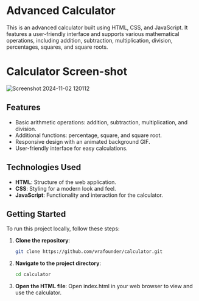 # Advanced Calculator

This is an advanced calculator built using HTML, CSS, and JavaScript. It features a user-friendly interface and supports various mathematical operations, including addition, subtraction, multiplication, division, percentages, squares, and square roots.

# Calculator Screen-shot

![Screenshot 2024-11-02 120112](https://github.com/user-attachments/assets/08798fab-393b-4cb3-a825-e475c24531ad)<!-- Optional: Add a screenshot of your calculator -->

## Features

- Basic arithmetic operations: addition, subtraction, multiplication, and division.
- Additional functions: percentage, square, and square root.
- Responsive design with an animated background GIF.
- User-friendly interface for easy calculations.

## Technologies Used

- **HTML**: Structure of the web application.
- **CSS**: Styling for a modern look and feel.
- **JavaScript**: Functionality and interaction for the calculator.

## Getting Started

To run this project locally, follow these steps:

1. **Clone the repository**:
   ```bash
   git clone https://github.com/vrafounder/calculator.git

2. **Navigate to the project directory**:
   ```bash
   cd calculator
   
3. **Open the HTML file**:
   Open index.html in your web browser to view and use the calculator.


